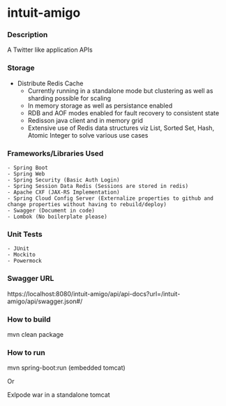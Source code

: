 # intuit-amigo

### Description
A Twitter like application APIs

### Storage
- Distribute Redis Cache
	- Currently running in a standalone mode but clustering as well as sharding possible for scaling
	- In memory storage as well as persistance enabled
	- RDB and AOF modes enabled for fault recovery to consistent state
	- Redisson java client and in memory grid
	- Extensive use of Redis data structures viz List, Sorted Set, Hash, Atomic Integer to solve various use cases
	
### Frameworks/Libraries Used
	- Spring Boot
	- Spring Web
	- Spring Security (Basic Auth Login)
	- Spring Session Data Redis (Sessions are stored in redis)
	- Apache CXF (JAX-RS Implementation)
	- Spring Cloud Config Server (Externalize properties to github and change properties without having to rebuild/deploy)
	- Swagger (Document in code)
	- Lombok (No boilerplate please)
	
### Unit Tests
	- JUnit
	- Mockito
	- Powermock

### Swagger URL
https://localhost:8080/intuit-amigo/api/api-docs?url=/intuit-amigo/api/swagger.json#/

### How to build
mvn clean package

### How to run
mvn spring-boot:run (embedded tomcat)

Or

Exlpode war in a standalone tomcat
